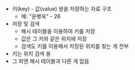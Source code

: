 
- 키(key) - 값(value) 쌍을 저장하는 자료 구조
	- 예: "윤병욱" - 26
- 저장 및 검색
	- 해시 테이블을 이용하여 키를 저장
	- 값은 그 키와 같은 위치에 저장
	- 검색도 키를 이용해서 저장된 위치를 찾는 게 전부
- 키는 위치 검색 용
- 그 외엔 해시 테이블과 다른 게 없음

